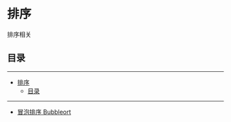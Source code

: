 # 排序

排序相关

## 目录

---

<!--ts-->
   * [排序](#排序)
      * [目录](#目录)

<!-- Added by: runner, at: Wed Mar 31 15:24:40 UTC 2021 -->

<!--te-->

---

- [冒泡排序 Bubbleort](sort.go)

